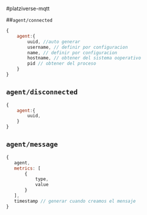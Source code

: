 #platziverse-mqtt

##`agent/connected`

``` js
{
    agent:{
        uuid, //auto generar
        username, // definir por configuracion
        name, // definir por configuracion
        hostname, // obtener del sistema ooperativo
        pid // obtener del proceso
    }
}
```

## `agent/disconnected`
``` js
{
    agent:{
        uuid,
    }
}
```

## `agent/message`

``` js
{
   agent,
   metrics: [
       {
           type,
           value
       }
   ],
   timestamp // generar cuando creamos el mensaje
}
```